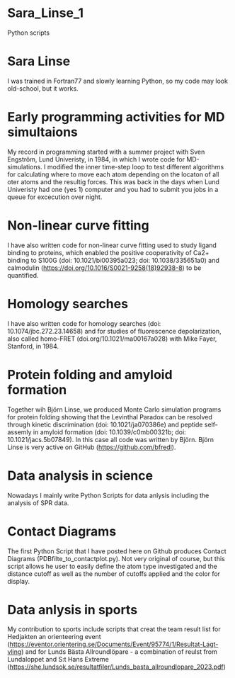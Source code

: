 # Sara_Linse_1
Python scripts

# Sara Linse
I was trained in Fortran77 and slowly learning Python, so my code may look old-school, but it works.
#
# Early programming activities for MD simultaions
My record in programming started with a summer project with Sven Engström, Lund Univeristy, in 1984, in which I wrote code for MD-simulations.
I modified the inner time-step loop to test different algorithms for calculating where to move each atom
depending on the locaton of all oter atoms and the resultig forces.
This was back in the days when Lund Univeristy had one (yes 1) computer and you had to submit you
jobs in a queue for excecution over night.
# Non-linear curve fitting 
I have also written code for non-linear curve fitting used to study ligand binding to proteins, which enabled the
positive cooperativity of Ca2+ binding to S100G (doi: 10.1021/bi00395a023; doi: 10.1038/335651a0) 
and calmodulin (https://doi.org/10.1016/S0021-9258(18)92938-8) to be quantified.
# Homology searches
I have also written code for homology searches (doi: 10.1074/jbc.272.23.14658) and for studies of fluorescence depolarization, also called homo-FRET (doi.org/10.1021/ma00167a028) with Mike Fayer, Stanford, in 1984.
# Protein folding and amyloid formation
Together wih Björn Linse, we produced Monte Carlo simulation programs for protein folding
showing that the Levinthal Paradox can be resolved through kinetic discrimination (doi: 10.1021/ja070386e) 
and peptide self-assemly in amyloid formation (doi: 10.1039/c0mb00321b; doi: 10.1021/jacs.5b07849).
In this case all code was written by Björn. Björn Linse is very active on GitHub (https://github.com/bfredl).
# Data analysis in science 
Nowadays I mainly write Python Scripts for data anlysis including the analysis of SPR data. 
# Contact Diagrams
The first Python Script that I have posted here on Github produces Contact Diagrams (PDBfilte_to_contactplot.py).
Not very original of course, but this script allows he user to easily define the atom type investigated and the distance cutoff
as well as the number of cutoffs applied and the color for display.

# Data anlysis in sports
My contribution to sports include scripts that creat the team result list for Hedjakten
an orienteering event (https://eventor.orientering.se/Documents/Event/95774/1/Resultat-Lagt-vling)
and for Lunds Bästa Allroundlöpare - a combination of reulst from Lundaloppet and 
S:t Hans Extreme (https://she.lundsok.se/resultatfiler/Lunds_basta_allroundlopare_2023.pdf)
